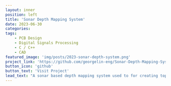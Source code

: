 ```yaml
---
layout: inner
position: left
title: 'Sonar Depth Mapping System'
date: 2023-06-30
categories: 
tags: 
    - PCB Design
    - Digital Signals Processing
    - C / C++
    - CAD
featured_image: 'img/posts/2023-sonar-depth-system.png'
project_link: 'https://github.com/georgelin-eng/Sonar-Depth-Mapping-System'
button_icon: 'github'
button_text: 'Visit Project'
lead_text: "A sonar based depth mapping system used to for creating topographic maps of lake floors"
---
```

